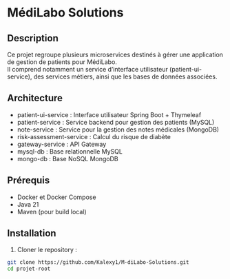 # MédiLabo Solutions

## Description

Ce projet regroupe plusieurs microservices destinés à gérer une application de gestion de patients pour MédiLabo.  
Il comprend notamment un service d’interface utilisateur (patient-ui-service), des services métiers, ainsi que les bases de données associées.

## Architecture

- patient-ui-service : Interface utilisateur Spring Boot + Thymeleaf  
- patient-service : Service backend pour gestion des patients (MySQL)  
- note-service : Service pour la gestion des notes médicales (MongoDB)  
- risk-assessment-service : Calcul du risque de diabète  
- gateway-service : API Gateway  
- mysql-db : Base relationnelle MySQL  
- mongo-db : Base NoSQL MongoDB  

## Prérequis

- Docker et Docker Compose  
- Java 21  
- Maven (pour build local)  

## Installation

1. Cloner le repository :

```bash
git clone https://github.com/Kalexy1/M-diLabo-Solutions.git
cd projet-root
